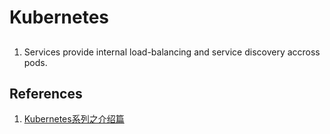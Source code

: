 # Kubernetes

## 

1. Services provide internal load-balancing and service discovery accross pods.

## References

1. [Kubernetes系列之介绍篇](https://www.jianshu.com/p/4dcfcde779e1)
